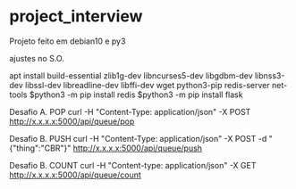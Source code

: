 # project_interview

Projeto feito em debian10 e py3

ajustes no S.O.

apt install build-essential zlib1g-dev libncurses5-dev libgdbm-dev libnss3-dev libssl-dev libreadline-dev libffi-dev wget python3-pip redis-server net-tools
$python3 -m pip install redis
$python3 -m pip install flask


Desafio A. POP
curl -H "Content-Type: application/json" -X POST http://x.x.x.x:5000/api/queue/pop

Desafio B. PUSH
curl -H "Content-Type: application/json" -X POST -d "{\"thing\":\"CBR\"}" http://x.x.x.x:5000/api/queue/push

Desafio B. COUNT
curl -H "Content-type: application/json" -X GET http://x.x.x.x:5000/api/queue/count

